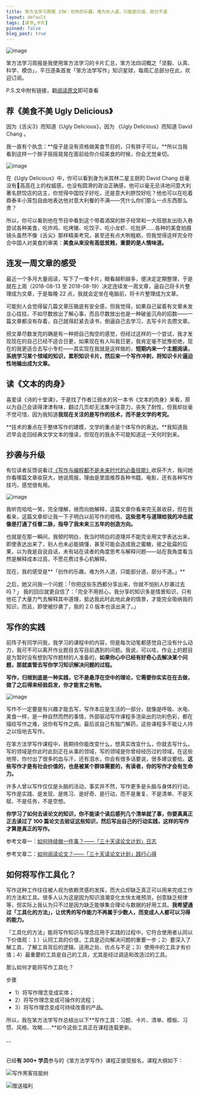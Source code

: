 ```yaml
---
title: 笨方法学习周报 33W：创作的乐趣，难为外人道，只能部分道，部分不道
layout: default
tags: [读书,卡片]
pinned: false
blog_post: true
---
```


![image](http://upload-images.jianshu.io/upload_images/32598-d80c8c1db34bd965?imageMogr2/auto-orient/strip%7CimageView2/2/w/1240)

笨方法学习周报是我使用笨方法学习的卡片汇总，笨方法四词概之「坚毅、认真、科学、模仿」，平日逐条首发「笨方法学写作」知识星球，每周汇总部分在此，欢迎订阅。

P.S.文中附有链接，戳[阅读原文](https://www.jianshu.com/nb/25728012)即可查看

## 荐《美食不美 Ugly Delicious》

因为《舌尖3》而知道《Ugly Delicious》，因为 《Ugly Delicious》而知道 David Chang 。

我一直有个执念：**瘦子是没有资格做美食节目的，只有胖子可以。**所以当我看到这样一个胖子摇摇晃晃在面前给你介绍美食的时候，你会尤觉亲切。

![image](http://upload-images.jianshu.io/upload_images/32598-1f5a32d6e73a206a?imageMogr2/auto-orient/strip%7CimageView2/2/w/1240)

在《Ugly Delicious》中，你可以看到身为米其林二星主厨的 David Chang 丝毫没有高高在上的权威感，也没有圆滑的政治正确感，他可以毫无忌讳地问意大利著名脐饺店的店主，你觉得中国饺子好吃，还是意大利脐饺好吃？他也可以在吃着鼎泰丰小笼包自由地表达他对意大利餐的不满——凭什么你们那么一点东西那么贵？

所以，你可以看到他在节目中看到这个带着酒窝的胖子经常和一大班朋友出街入巷尝试各种美食，吃炸鸡、吃烤猪、吃饺子、吃小龙虾、吃批萨……各种的美食拍摄镜头虽然不像《舌尖》那样精美考究，甚至还有点大咧粗粝，但我觉得这样完全符合中国人对美食的审美：**美食从来没有高低贫贱，重要的是人情味道。**　

## 连发一周文章的感受

最近一个多月大量阅读，写下了一堆卡片，眼看越积越多，便决定定期整理，于是就在上周（2018-08-13 至 2018-08-19）决定连续发一周文章，逼自己将卡片整理成为文章，于是每晚 22 点，我就会定坐在电脑前，将卡片整理成为文章。

可能别人会觉得留几篇文章压箱底有安全感，但我觉得，如果自己留着有文章未发总心挂挂，不如尽数放出了解心事，而且尽数放出也是一种破釜沉舟的招数——一篇文章都没有存着，自己就得赶紧去读书，倒逼自己去学习，去写卡片去攒文章。

把文章尽数发完的确是有一种把自己掏空的感觉，但经过这样的一个尝试，我才发现现在的自己已经不适合日更，如果现在有人叫我日更，我肯定毫不犹豫拒绝，现在的我更适合去写小专栏——其实现在我就是这样做的，**短期内来一个主题阅读，系统学习某个领域的知识，累积知识卡片，然后来一个写作冲刺，将知识卡片逼迫性地输出成为文章。**

## 读《文本的肉身》

喜爱读《诗的十堂课》，于是找了作者江弱水的另一本书《文本的肉身》来看，原以为自己会读得津津有味，翻过几页却无法集中注意力，丧失了耐性，但我却丝毫不觉可惜，因为我知道**我现在关注的是写作的技术，而不是文学的考究。**

**技术的重点在于整体写作的建模，文学的重点是个体写作的表达。**我知道我迟早会走回经典文学文本的慢读，但现在的我永不可能知道这一天何时到来。


## 抄袭与升级

有位读者反馈说看过[《写作与编程都不是未来时代的必备技能》](https://mp.weixin.qq.com/s?__biz=MzA4MTQ0NDQxNg==&mid=2650639767&idx=1&sn=02b9e950e867c52b9e932ac1aaa93d77&chksm=879dc6b8b0ea4fae1fcc08fc358dc5503689497868dbb7a462327c3a7acfa51a0bfe803d275b&token=1028684511&lang=zh_CN#rd)收获不大，我问她你看哪篇文章收获大，她说周报，理由是里面推荐各种书籍、电影，还有各种写作技巧，感觉很有用。

![image](http://upload-images.jianshu.io/upload_images/32598-449c4107669dbb8a?imageMogr2/auto-orient/strip%7CimageView2/2/w/1240)

我听完哈哈一笑，完全理解，继而向她解释，这篇文章你看来完无甚收获，但在我看来，这篇文章却让我一下子明白以前写作的桎梏，**这些思考与道理给我的冲击就像是打通了任督二脉，指导了我未来三五年的创造方向。**

也就是在那一瞬间，我顿时明白，我当时明白的道理并不能完全用文字表达出来，即使表达出来了，别人也未必能搞懂，甚至可能会造成我之蜜糖，彼之砒霜的后果，以为我是自说自话，未有站在读者的角度思考与解释问题——站在我角度看当然是解释成本过高，不愿花费过多心机解释。

现在，我的感受是**「创作的乐趣，难为外人道，只能部分道，部分不道。」**

之后，她又问我一个问题：「你把这些东西都分享出来，你就不怕别人抄袭过去吗？」
我的回应就更自信了：「完全不用担心，我分享的知识多是情景知识，只有他花了大量力气去解释其中道理，抵达我此时此地此身的情景，才能完全吸纳我的知识，而且，即使被抄袭了，我的 2.0 版本也该出来了。」

## 写作的实践

前阵子有同学问我，我学习的课程中的内容，但是每次动笔都感觉自己没有什么动力，我可不可以离开作业题目去写目前遇到的问题。我说，可以哇，作业上的题目是为暂时没有想到写作题材的人准备的，**如果你心中已经有好奇心去解决某个问题，那就直管去写你学习知识解决问题的过程。**

**写作，归根到底是一种实践，它不是悬浮在空中的理论，它需要你实实在在去做，做了之后得来经验启发，你才能言之有物。**

![image](https://z3.ax1x.com/2021/07/06/RIDCse.jpg)

写作不一定要是有兴趣才能去写，写作本应是生活的一部分，就像是呼吸、水电、美食一样，是一种自然而然的事情，外部驱动写作课程多渲染出的功利色彩，都在描绘写作之难，说你有写作之病，最后说自己有独门解药，这些课程多不能让人持之以恒地去写作。

在笨方法学写作课程中，我期待你能改变什么，想真实改变什么，你就去写什么。写的领域是你此时此刻正在从事的领域，写的领域是你曾经经历过的领域，在这些地带，你付出了很多的血与汗，还有泪水，你会有很多话要说，很多建议要给。**这些写作才是有社会价值的，也是被某个群体需要的，有读者，你的写作才会有生命力。**

许多人曾以写作仅仅是头脑的活动，事实并不然，写作更多是头脑与身体的行动，写作是实践、是发现、是练习、是好奇、是行动，而不是重复、不是清单、不是天赋、不是任务，不是空想。

**你学习了如何去读论文的知识，你不能读个读后感列几个清单就了事，你要真真正正去读过了 100 篇论文去验证这些知识，然后写出自己的行动实践，这样的写作才算是真正的写作。**

参考文章一：[如何持续做一件事？——「三十天读论文计划」日志](http://www.cnfeat.com/blog/2017/11/01/DayLog30ReadPaper/)

参考文章二：[如何阅读论文？——「三十天读论文计划」践行心得](http://www.cnfeat.com/blog/2017/11/02/HowToReadPaper/)

## 如何将写作工具化？

写作这种工作往往被人视为依赖灵感的发挥，而大众却缺乏真正可以用来完成工作的方法和工具。很多人认为这是因为知识浪潮变化太快太难预测，创意缺乏规律等，但实际上我认为只不过是因为缺乏能够集合理论与数据的好用工具。**我希望通过「工具化的方法」，让优秀的写作能力不再属于少数人，而变成人人都可以习得的能力。**

「工具化的方法」能将写作知识与理念应用于实践的过程中，它符合使用者认同以下价值观：１）认同工具的价值，工具是迈向解决问题的重要一步；2）要深入了解工具，了解工具背后的逻辑、适用之处、优点与不足；3）使用中的工具才有价值；4）最重要的工具是自己的工具，尤其是经过调适和改造过的工具。

那么如何才能将写作工具化？

步骤 

- 1）将写作理念变成实体；
- 2）将写作理念变成可操作的流程；
- 3）将写作理念变成可持续改善的产品。

所以，我在笨方法学写作总结出以下**写作工具：习题、卡片、清单、模板、习惯、风格、攻略……**如今这些工具正在课程连载更新。

######  --

已经**有 300+ 学员**参与的《笨方法学写作》课程正接受报名，课程大纲如下：

![写作黑客技能树](http://upload-images.jianshu.io/upload_images/32598-cb73eb98172031f9?imageMogr2/auto-orient/strip%7CimageView2/2/w/1240)

![赠送福利](http://upload-images.jianshu.io/upload_images/32598-59edcc8c19c5bfa4?imageMogr2/auto-orient/strip%7CimageView2/2/w/1240)


